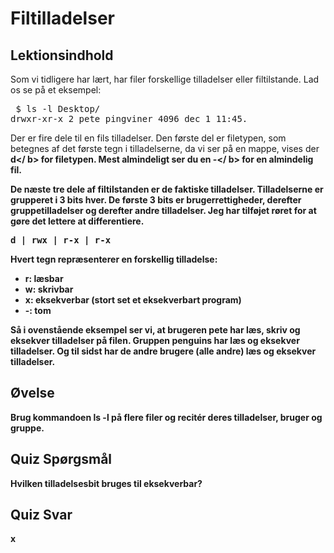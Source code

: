 # Filtilladelser

## Lektionsindhold

Som vi tidligere har lært, har filer forskellige tilladelser eller filtilstande. Lad os se på et eksempel:

<pre> $ ls -l Desktop/
drwxr-xr-x 2 pete pingviner 4096 dec 1 11:45.
</pre>

Der er fire dele til en fils tilladelser. Den første del er filetypen, som betegnes af det første tegn i tilladelserne, da vi ser på en mappe, vises der <b>d</ b> for filetypen. Mest almindeligt ser du en <b>-</ b> for en almindelig fil.

De næste tre dele af filtilstanden er de faktiske tilladelser. Tilladelserne er grupperet i 3 bits hver. De første 3 bits er brugerrettigheder, derefter gruppetilladelser og derefter andre tilladelser. Jeg har tilføjet røret for at gøre det lettere at differentiere.

<pre>d | rwx | r-x | r-x </pre>

Hvert tegn repræsenterer en forskellig tilladelse:
<ul>
<li>r: læsbar</li>
<li>w: skrivbar</li>
<li>x: eksekverbar (stort set et eksekverbart program)</ li>
<li>-: tom</li>
</ul>

Så i ovenstående eksempel ser vi, at brugeren pete har læs, skriv og eksekver tilladelser på filen. Gruppen penguins har læs og eksekver tilladelser. Og til sidst har de andre brugere (alle andre) læs og eksekver tilladelser.

## Øvelse

Brug kommandoen ls -l på flere filer og recitér deres tilladelser, bruger og gruppe.

## Quiz Spørgsmål

Hvilken tilladelsesbit bruges til eksekverbar?

## Quiz Svar

x
